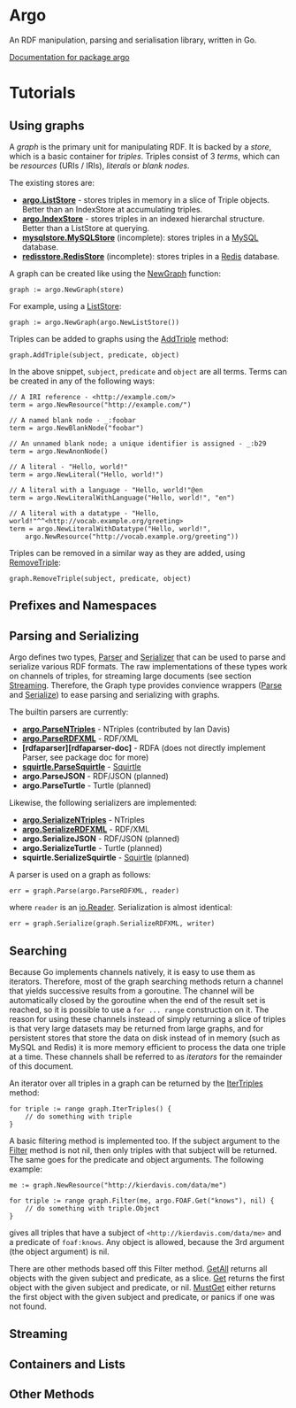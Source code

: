 Argo
====

An RDF manipulation, parsing and serialisation library, written in Go.

[Documentation for package argo][argo-doc]

# Tutorials

## Using graphs

A *graph* is the primary unit for manipulating RDF. It is backed by a *store*, which is a basic container for *triples*. Triples consist of 3 *terms*, which can be *resources* (URIs / IRIs), *literals* or *blank nodes*.

The existing stores are:

*   **[argo.ListStore][liststore-doc]** - stores triples in memory in a slice of Triple objects. Better than an IndexStore at accumulating triples.
*   **[argo.IndexStore][indexstore-doc]** - stores triples in an indexed hierarchal structure. Better than a ListStore at querying.
*   **[mysqlstore.MySQLStore][mysqlstore-doc]** (incomplete): stores triples in a [MySQL][mysql] database.
*   **[redisstore.RedisStore][redisstore-doc]** (incomplete): stores triples in a [Redis][redis] database.

A graph can be created like using the [NewGraph][newgraph-doc] function:

    graph := argo.NewGraph(store)

For example, using a [ListStore][liststore-doc]:

    graph := argo.NewGraph(argo.NewListStore())

Triples can be added to graphs using the [AddTriple][graph-addtriple-doc] method:

    graph.AddTriple(subject, predicate, object)

In the above snippet, `subject`, `predicate` and `object` are all terms. Terms can be created in any of the following ways:

    // A IRI reference - <http://example.com/>
    term = argo.NewResource("http://example.com/")
    
    // A named blank node - _:foobar
    term = argo.NewBlankNode("foobar")
    
    // An unnamed blank node; a unique identifier is assigned - _:b29
    term = argo.NewAnonNode()
    
    // A literal - "Hello, world!"
    term = argo.NewLiteral("Hello, world!")
    
    // A literal with a language - "Hello, world!"@en
    term = argo.NewLiteralWithLanguage("Hello, world!", "en")
    
    // A literal with a datatype - "Hello, world!"^^<http://vocab.example.org/greeting>
    term = argo.NewLiteralWithDatatype("Hello, world!",
        argo.NewResource("http://vocab.example.org/greeting"))

Triples can be removed in a similar way as they are added, using
[RemoveTriple][graph-removetriple-doc]:

    graph.RemoveTriple(subject, predicate, object)

## Prefixes and Namespaces

## Parsing and Serializing

Argo defines two types, [Parser][parser-doc] and [Serializer][serializer-doc] that can be used to parse and serialize various RDF formats. The raw implementations of these types work on channels of triples, for streaming large documents (see section [Streaming](#streaming). Therefore, the Graph type provides convience wrappers ([Parse][graph-parse-doc] and [Serialize][graph-serialize-doc]) to ease parsing and serializing with graphs.

The builtin parsers are currently:

*   **[argo.ParseNTriples][parsentriples-doc]** - NTriples (contributed by Ian Davis)
*   **[argo.ParseRDFXML][parserdfxml-doc]** - RDF/XML
*   **[rdfaparser][rdfaparser-doc]** - RDFA (does not directly implement Parser, see package doc for more)
*   **[squirtle.ParseSquirtle][parsesquirtle-doc]** - [Squirtle][squirtle]
*   **argo.ParseJSON** - RDF/JSON (planned)
*   **argo.ParseTurtle** - Turtle (planned)

Likewise, the following serializers are implemented:

*   **[argo.SerializeNTriples][serializentriples-doc]** - NTriples
*   **[argo.SerializeRDFXML][serializerdfxml-doc]** - RDF/XML
*   **argo.SerializeJSON** - RDF/JSON (planned)
*   **argo.SerializeTurtle** - Turtle (planned)
*   **squirtle.SerializeSquirtle** - [Squirtle][squirtle] (planned)

A parser is used on a graph as follows:

    err = graph.Parse(argo.ParseRDFXML, reader)

where `reader` is an [io.Reader][io-reader-doc]. Serialization is almost identical:

    err = graph.Serialize(graph.SerializeRDFXML, writer)

## Searching

Because Go implements channels natively, it is easy to use them as iterators. Therefore, most of the graph searching methods return a channel that yields successive results from a goroutine. The channel will be automatically closed by the goroutine when the end of the result set is reached, so it is possible to use a `for ... range` construction on it. The reason for using these channels instead of simply returning a slice of triples is that very large datasets may be returned from large graphs, and for persistent stores that store the data on disk instead of in memory (such as MySQL and Redis) it is more memory efficient to process the data one triple at a time. These channels shall be referred to as *iterators* for the remainder of this document.

An iterator over all triples in a graph can be returned by the [IterTriples][graph-itertriples-doc] method:

    for triple := range graph.IterTriples() {
        // do something with triple
    }

A basic filtering method is implemented too. If the subject argument to the [Filter][graph-filter-doc] method is not nil, then only triples with that subject will be returned. The same goes for the predicate and object arguments. The following example:

    me := graph.NewResource("http://kierdavis.com/data/me")

    for triple := range graph.Filter(me, argo.FOAF.Get("knows"), nil) {
        // do something with triple.Object
    }

gives all triples that have a subject of `<http://kierdavis.com/data/me>` and a predicate of `foaf:knows`. Any object is allowed, because the 3rd argument (the object argument) is nil.

There are other methods based off this Filter method. [GetAll][graph-getall-doc] returns all objects with the given subject and predicate, as a slice. [Get][graph-get-doc] returns the first object with the given subject and predicate, or nil. [MustGet][graph-mustget-doc] either returns the first object with the given subject and predicate, or panics if one was not found.

## Streaming

## Containers and Lists

## Other Methods



[argo-doc]:                         http://go.pkgdoc.org/github.com/kierdavis/argo
[graph-addtriple-doc]:              http://go.pkgdoc.org/github.com/kierdavis/argo#Graph.AddTriple
[graph-filter-doc]:                 http://go.pkgdoc.org/github.com/kierdavis/argo#Graph.Filter
[graph-get-doc]:                    http://go.pkgdoc.org/github.com/kierdavis/argo#Graph.Get
[graph-getall-doc]:                 http://go.pkgdoc.org/github.com/kierdavis/argo#Graph.GetAll
[graph-itertriples-doc]:            http://go.pkgdoc.org/github.com/kierdavis/argo#Graph.IterTriples
[graph-mustget-doc]:                http://go.pkgdoc.org/github.com/kierdavis/argo#Graph.MustGet
[graph-parse-doc]:                  http://go.pkgdoc.org/github.com/kierdavis/argo#Graph.Parse
[graph-removetriple-doc]:           http://go.pkgdoc.org/github.com/kierdavis/argo#Graph.RemoveTriple
[graph-serialize-doc]:              http://go.pkgdoc.org/github.com/kierdavis/argo#Graph.Serialize
[graph-serializeprettyrdfxml-doc]:  http://go.pkgdoc.org/github.com/kierdavis/argo#Graph.SerializePrettyRDFXML
[indexstore-doc]:                   http://go.pkgdoc.org/github.com/kierdavis/argo#IndexStore
[io-reader-doc]:                    http://golang.org/pkg/io/#Reader
[io-writer-doc]:                    http://golang.org/pkg/io/#Writer
[liststore-doc]:                    http://go.pkgdoc.org/github.com/kierdavis/argo#ListStore
[mysql]:                            http://www.mysql.com/
[mysqlstore-doc]:                   http://go.pkgdoc.org/github.com/kierdavis/argo/mysqlstore#MySQLStore
[newgraph-doc]:                     http://go.pkgdoc.org/github.com/kierdavis/argo#NewGraph
[parsentriples-doc]:                http://go.pkgdoc.org/github.com/kierdavis/argo#ParseNTriples
[parser-doc]:                       http://go.pkgdoc.org/github.com/kierdavis/argo#Parser
[parserdfxml-doc]:                  http://go.pkgdoc.org/github.com/kierdavis/argo#ParseRDFXML
[parsesquirtle-doc]:                http://go.pkgdoc.org/github.com/kierdavis/argo/squirtle#ParseSquirtle
[redis]:                            http://redis.io/
[redisstore-doc]:                   http://go.pkgdoc.org/github.com/kierdavis/argo/redisstore#RedisStore
[serializentriples-doc]:            http://go.pkgdoc.org/github.com/kierdavis/argo#SerializeNTriples
[serializer-doc]:                   http://go.pkgdoc.org/github.com/kierdavis/argo#Serializer
[serializerdfxml-doc]:              http://go.pkgdoc.org/github.com/kierdavis/argo#SerializeRDFXML
[squirtle]:                         http://kierdavis.com/docs/squirtle
